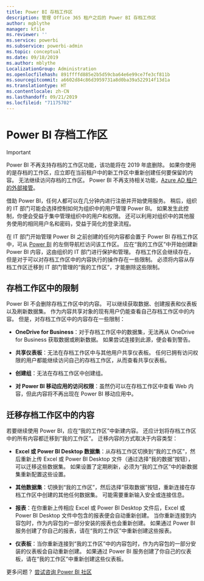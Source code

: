 ```yaml
---
title: Power BI 存档工作区
description: 管理 Office 365 租户之后的 Power BI 存档工作区
author: mgblythe
manager: kfile
ms.reviewer: ''
ms.service: powerbi
ms.subservice: powerbi-admin
ms.topic: conceptual
ms.date: 09/18/2019
ms.author: mblythe
LocalizationGroup: Administration
ms.openlocfilehash: 891ffffd885e2b5d59cba64e6e99ce7fe3cf811b
ms.sourcegitcommit: a6602d84c86d3959731a8d0ba39a522914f13d1a
ms.translationtype: HT
ms.contentlocale: zh-CN
ms.lasthandoff: 09/21/2019
ms.locfileid: "71175702"
---
```

# <a name="power-bi-archived-workspace"></a>Power BI 存档工作区

> [!IMPORTANT]
> Power BI 不再支持存档的工作区功能，该功能将在 2019 年底删除。 如果你使用的是存档的工作区，应立即在当前租户中的新工作区中重新创建任何要保留的内容。 无法继续访问存档的工作区。 Power BI 不再支持相关功能，[Azure AD 租户的外部接管](service-admin-faq.md#what-is-the-process-to-manage-a-tenant-created-by-microsoft-for-my-users)。

借助 Power BI，任何人都可以在几分钟内进行注册并开始使用服务。  稍后，组织的 IT 部门可能会选择控制如何为组织中的用户管理 Power BI。  如果发生此控制，你便会受益于集中管理组织中的用户和权限。 还可以利用对组织中的其他服务使用的相同用户名和密码，受益于简化的登录流程。

在 IT 部门开始管理 Power BI 之前创建的任何内容都会置于 Power BI 存档工作区中，可从 [Power BI](https://app.powerbi.com) 的左侧导航栏访问该工作区。 应在“我的工作区”中开始创建新 Power BI 内容，这由组织的 IT 部门进行保护和管理。  存档工作区会继续存在，但是对于可以对存档工作区中的内容执行的操作存在一些限制。  必须将内容从存档工作区迁移到 IT 部门管理的“我的工作区”，才能删除这些限制。

## <a name="restrictions-in-your-archived-workspace"></a>存档工作区中的限制

Power BI 不会删除存档工作区中的内容。 可以继续获取数据、创建报表和仪表板以及刷新数据集。 作为内容共享对象的现有用户仍能查看自己存档工作区中的内容。 但是，对存档工作区中的内容存在一些限制：

* **OneDrive for Business**：对于存档工作区中的数据集，无法再从 OneDrive for Business 获取数据或刷新数据。  如果尝试连接到此源，便会看到警告。

* **共享仪表板**：无法在存档工作区中与其他用户共享仪表板。  任何已拥有访问权限的用户都能继续访问自己的存档工作区，从而查看共享仪表板。

* **创建组**：无法在存档工作区中创建组。

* **对 Power BI 移动应用的访问权限**：虽然仍可以在存档工作区中查看 Web 内容，但此内容将不再出现在 Power BI 移动应用中。

## <a name="migrating-content-in-your-archived-workspace"></a>迁移存档工作区中的内容

若要继续使用 Power BI，应在“我的工作区”中新建内容。 还应计划将存档工作区中的所有内容都迁移到“我的工作区”。  迁移内容的方式取决于内容类型：

* **Excel 或 Power BI Desktop 数据集**：从存档工作区切换到“我的工作区”，然后重新上传 Excel 或 Power BI Desktop 文件（通过选择“我的数据”按钮），可以迁移这些数据集。  如果设置了定期刷新，必须为“我的工作区”中的新数据集重新配置这些设置。

* **其他数据集**：切换到“我的工作区”，然后选择“获取数据”按钮，重新连接在存档工作区中创建的其他任何数据集。  可能需要重新输入安全或连接信息。

* **报表**：在你重新上传相应 Excel 或 Power BI Desktop 文件后，Excel 或 Power BI Desktop 文件中包含的报表便会自动重新创建。 当你重新连接到内容包时，作为内容包的一部分安装的报表也会重新创建。 如果通过 Power BI 服务创建了你自己的报表，请在“我的工作区”中重新创建这些报表。

* **仪表板**：当你重新连接到“我的工作区”中的内容包时，作为内容包的一部分安装的仪表板会自动重新创建。 如果通过 Power BI 服务创建了你自己的仪表板，请在“我的工作区”中重新创建这些仪表板。

更多问题？ [尝试咨询 Power BI 社区](http://community.powerbi.com/)

